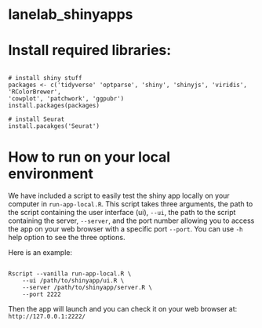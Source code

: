 # lanelab_shinyapps

# Install required libraries:

```

# install shiny stuff
packages <- c('tidyverse' 'optparse', 'shiny', 'shinyjs', 'viridis', 'RColorBrewer',
'cowplot', 'patchwork', 'ggpubr')
install.packages(packages)

# install Seurat
install.pacakges('Seurat')

```

# How to run on your local environment

We have included a script to easily test the shiny app locally on your computer in `run-app-local.R`.
This script takes three arguments, the path to the script containing the user interface (ui), `--ui`,
the path to the script containing the server, `--server`, and the port number allowing you to
access the app on your web browser with a specific port `--port`. You can use `-h` help option
to see the three options.

Here is an example:

```

Rscript --vanilla run-app-local.R \
    --ui /path/to/shinyapp/ui.R \
    --server /path/to/shinyapp/server.R \
    --port 2222

```

Then the app will launch and you can check it on your web browser at: `http://127.0.0.1:2222/`
